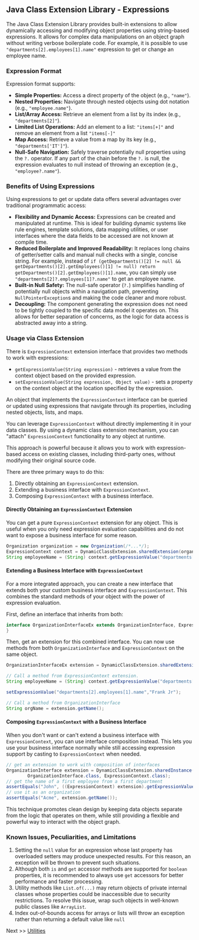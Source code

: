 ## Java Class Extension Library - Expressions

The Java Class Extension Library provides built-in extensions to allow dynamically accessing and modifying object
properties using string-based expressions. It allows for complex data manipulations on an object graph without writing
verbose boilerplate code. For example, it is possible to use `"departments[2].employees[1].name"` expression to get or
change an employee name.

### Expression Format

Expression format supports:

* **Simple Properties:** Access a direct property of the object (e.g., `"name"`).
* **Nested Properties:** Navigate through nested objects using dot notation (e.g., `"employee.name"`).
* **List/Array Access:** Retrieve an element from a list by its index (e.g., `"departments[2]"`).
* **Limited List Operations:** Add an element to a list: `"items[+]"` and remove an element from a list `"items[-]"`
* **Map Access:** Retrieve a value from a map by its key (e.g., `"departments['IT']"`).
* **Null-Safe Navigation:** Safely traverse potentially null properties using the `?.` operator. If any part of the
  chain before the `?.` is null, the expression evaluates to null instead of throwing an exception (e.g.,
  `"employee?.name"`).

### Benefits of Using Expressions

Using expressions to get or update data offers several advantages over traditional programmatic access:

* **Flexibility and Dynamic Access:** Expressions can be created and manipulated at runtime. This is ideal for building
  dynamic systems like rule engines, template solutions, data mapping utilities, or user interfaces where the data
  fields to be accessed are not known at compile time.
* **Reduced Boilerplate and Improved Readability:** It replaces long chains of getter/setter calls and manual null
  checks with a single, concise string. For example, instead of
  `if (getDepartments()[2] != null && getDepartments()[2].getEmployees()[1] != null) return getDepartments()[2].getEmployees()[1].name`,
  you can simply use
  `"departments[2]?.employees[1]?.name"` to get an employee name.
* **Built-in Null Safety:** The null-safe operator (`?.`) simplifies handling of potentially null objects within a
  navigation path, preventing `NullPointerException`s and making the code cleaner and more robust.
* **Decoupling:** The component generating the expression does not need to be tightly coupled to the specific data model
  it operates on. This allows for better separation of concerns, as the logic for data access is abstracted away into a
  string.

### Usage via Class Extension

There is `ExpressionContext` extension interface that provides two methods to work with expressions:

* `getExpressionValue(String expression)` - retrieves a value from the context object based on the provided expression.
* `setExpressionValue(String expression, Object value)` - sets a property on the context object at the location
  specified by the expression.

An object that implements the `ExpressionContext` interface can be queried or updated using expressions that navigate
through its properties, including nested objects, lists, and maps.

You can leverage `ExpressionContext` without directly implementing it in your data classes. By using a dynamic class
extension mechanism, you can "attach" `ExpressionContext` functionality to any object at runtime.

This approach is powerful because it allows you to work with expression-based access on existing classes, including
third-party ones, without modifying their original source code.

There are three primary ways to do this:
1. Directly obtaining an `ExpressionContext` extension.
2. Extending a business interface with `ExpressionContext`.
3. Composing `ExpressionContext` with a business interface.

#### Directly Obtaining an `ExpressionContext` Extension

You can get a pure `ExpressionContext` extension for any object. This is useful when you only need expression evaluation 
capabilities and do not want to expose a business interface for some reason.

```java
Organization organization = new Organization(/*...*/);
ExpressionContext context = DynamicClassExtension.sharedExtension(organization, ExpressionContext.class);
String employeeName = (String) context.getExpressionValue("departments[0].employees[0].name");
```

#### Extending a Business Interface with `ExpressionContext`
For a more integrated approach, you can create a new interface that extends both your custom business interface and
`ExpressionContext`. This combines the standard methods of your object with the power of expression evaluation.

First, define an interface that inherits from both:

```java
interface OrganizationInterfaceEx extends OrganizationInterface, ExpressionContext {
}
```

Then, get an extension for this combined interface. You can now use methods from both `OrganizationInterface` and
`ExpressionContext` on the same object.

```java
OrganizationInterfaceEx extension = DynamicClassExtension.sharedExtension(organization, OrganizationInterfaceEx.class);

// Call a method from ExpressionContext extension.
String employeeName = (String) context.getExpressionValue("departments[0].employees[0].name");

setExpressionValue("departments[2].employees[1].name","Frank Jr");

// Call a method from OrganizationInterface
String orgName = extension.getName();
```
#### Composing `ExpressionContext` with a Business Interface
When you don't want or can't extend a business interface with `ExpressionContext`, you can use interface composition
instead. This lets you use your business interface normally while still accessing expression support by casting to
`ExpressionContext` when needed.

```java
// get an extension to work with composition of interfaces
OrganizationInterface extension = DynamicClassExtension.sharedInstance().extension(organization,
        OrganizationInterface.class, ExpressionContext.class);
// get the name of a first employee from a first department
assertEquals("John", ((ExpressionContext) extension).getExpressionValue("departments[0].employees[0].name"));
// use it as an organization
assertEquals("Acme", extension.getName());
```
This technique promotes clean design by keeping data objects separate from the logic that operates on them, while still
providing a flexible and powerful way to interact with the object graph.

### Known Issues, Peculiarities, and Limitations

1. Setting the `null` value for an expression whose last property has overloaded setters may produce unexpected results.
   For this reason, an exception will be thrown to prevent such situations.
2. Although both `is` and `get` accessor methods are supported for `boolean` properties, it is recommended to always use
   `get` accessors for better performance and faster processing.
3. Utility methods like `List.of(...)` may return objects of private internal classes whose properties could be
   inaccessible due to security restrictions. To resolve this issue, wrap such objects in well-known public classes
   like `ArrayList`.
4. Index out-of-bounds access for arrays or lists will throw an exception rather than returning a default value like
   `null`

Next >> [Utilities](utilities.md)